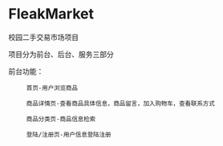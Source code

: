 # FleakMarket
校园二手交易市场项目

项目分为前台、后台、服务三部分

前台功能：

         首页-用户浏览商品
         
         商品详情页-查看商品具体信息，商品留言，加入购物车，查看联系方式
         
         商品分类页-商品信息检索
         
         登陆/注册页-用户信息登陆注册
